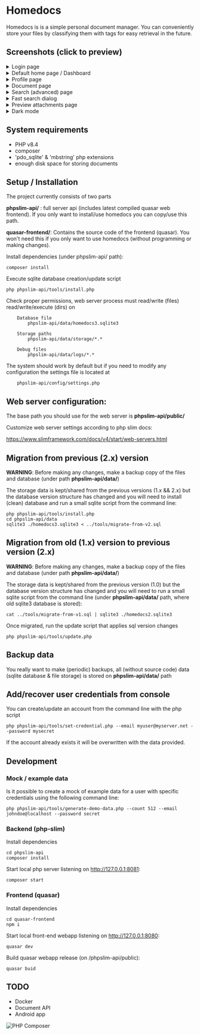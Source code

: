 # Homedocs

Homedocs is is a simple personal document manager. You can conveniently store your files by classifying them with tags for easy retrieval in the future.

## Screenshots (click to preview)

<details>
    <summary>Login page</summary>
    <img width="1280" height="607" alt="Signin page screenshot" src="https://github.com/user-attachments/assets/2a8adee1-5993-4893-ae11-a4cfb3c133a1" />
</details>
<details>
    <summary>Default home page / Dashboard</summary>
    <img width="1280" height="1230" alt="Dashboard page screenshot" src="https://github.com/user-attachments/assets/b985c420-6a84-48d6-b927-457276a822d4" />
</details>
<details>
    <summary>Profile page</summary>
    <img width="1280" height="640" alt="Profile page screenshot" src="https://github.com/user-attachments/assets/df521f7d-9ca7-4ffa-8b74-2d2aeb096f84" />
</details>
<details>
    <summary>Document page</summary>
    <img width="1280" height="607" alt="Document page screenshot" src="https://github.com/user-attachments/assets/0a13afd8-db97-4459-abe7-1a05646066db" />
</details>
<details>
    <summary>Search (advanced) page</summary>
    <img width="1280" height="607" alt="Advanced search page screenshot" src="https://github.com/user-attachments/assets/06ab6bbd-aa97-49a2-89ca-0e171a9d6089" />
</details>
<details>
    <summary>Fast search dialog</summary>
    <img width="1280" height="607" alt="Fast search dialog screenshot" src="https://github.com/user-attachments/assets/4234cf3e-fd2f-404d-a842-799dcf41ffd4" />
</details>
<details>
    <summary>Preview attachments page</summary>
    <img width="1280" height="607" alt="PDF preview dialog screenshot" src="https://github.com/user-attachments/assets/ab6b138f-48ec-4faf-aebc-06863ef59883" />
    <img width="1280" height="613" alt="Image preview dialog screenshot" src="https://github.com/user-attachments/assets/421f4681-cba3-432e-86e1-9a01f8fd325f" />
</details>
<details>
    <summary>Dark mode</summary>
    <img width="1280" height="640" alt="Profile page (dark mode)" src="https://github.com/user-attachments/assets/d6d4b259-a17a-4026-91b6-9eacf667b456" />
</details>

## System requirements

- PHP v8.4
- composer
- 'pdo_sqlite' & 'mbstring' php extensions
- enough disk space for storing documents

## Setup / Installation

The project currently consists of two parts

**phpslim-api/** : full server api (includes latest compiled quasar web frontend). If you only want to install/use homedocs you can copy/use this path.

**quasar-frontend/**: Contains the source code of the frontend (quasar). You won't need this if you only want to use homedocs (without programming or making changes).

Install dependencies (under phpslim-api/ path):

```Shell
composer install
```

Execute sqlite database creation/update script

```Shell
php phpslim-api/tools/install.php
```

Check proper permissions, web server process must read/write (files) read/write/execute (dirs) on

```Shell
    Database file
        phpslim-api/data/homedocs3.sqlite3

    Storage paths
        phpslim-api/data/storage/*.*

    Debug files
        phpslim-api/data/logs/*.*
```

The system should work by default but if you need to modify any configuration the settings file is located at

```Shell
    phpslim-api/config/settings.php
```

## Web server configuration:

The base path you should use for the web server is **phpslim-api/public/**

Customize web server settings according to php slim docs:

https://www.slimframework.com/docs/v4/start/web-servers.html

## Migration from previous (2.x) version

**WARNING**: Before making any changes, make a backup copy of the files and database (under path **phpslim-api/data/**)

The storage data is kept/shared from the previous versions (1.x && 2.x) but the database version structure has changed and you will need to install (clean) database and run a small sqlite script from the command line:

```Shell
php phpslim-api/tools/install.php
cd phpslim-api/data
sqlite3 ./homedocs3.sqlite3 < ../tools/migrate-from-v2.sql
```

## Migration from old (1.x) version to previous version (2.x)

**WARNING**: Before making any changes, make a backup copy of the files and database (under path **phpslim-api/data/**)

The storage data is kept/shared from the previous version (1.0) but the database version structure has changed and you will need to run a small sqlite script from the command line (under **phpslim-api/data/** path, where old sqlite3 database is stored):

```Shell
cat ../tools/migrate-from-v1.sql | sqlite3 ./homedocs2.sqlite3

```

Once migrated, run the update script that applies sql version changes

```Shell
php phpslim-api/tools/update.php
```

## Backup data

You really want to make (periodic) backups, all (without source code) data (sqlite database & file storage) is stored on **phpslim-api/data/** path

## Add/recover user credentials from console

You can create/update an account from the command line with the php script

```Shell
php phpslim-api/tools/set-credential.php --email myuser@myserver.net --password mysecret
```

If the account already exists it will be overwritten with the data provided.

## Development

### Mock / example data

Is it possible to create a mock of example data for a user with specific credentials using the following command line:

```Shell
php phpslim-api/tools/generate-demo-data.php --count 512 --email johndoe@localhost --password secret
```

### Backend (php-slim)

Install dependencies

```Shell
cd phpslim-api
composer install
```

Start local php server listening on http://127.0.0.1:8081:

```Shell
composer start
```

### Frontend (quasar)

Install dependencies

```Shell
cd quasar-frontend
npm i
```

Start local front-end webapp listening on http://127.0.0.1:8080:

```Shell
quasar dev
```

Build quasar webapp release (on /phpslim-api/public):

```Shell
quasar buid
```

## TODO

- Docker
- Document API
- Android app

![PHP Composer](https://github.com/aportela/homedocs/actions/workflows/php.yml/badge.svg)
